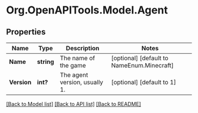 # Org.OpenAPITools.Model.Agent
## Properties

Name | Type | Description | Notes
------------ | ------------- | ------------- | -------------
**Name** | **string** | The name of the game | [optional] [default to NameEnum.Minecraft]
**Version** | **int?** | The agent version, usually 1. | [optional] [default to 1]

[[Back to Model list]](../README.md#documentation-for-models) [[Back to API list]](../README.md#documentation-for-api-endpoints) [[Back to README]](../README.md)

